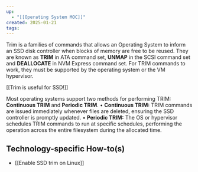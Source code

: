 ```yaml
---
up:
  - "[[Operating System MOC]]"
created: 2025-01-21
tags: 
---
```

Trim is a families of commands that allows an Operating System to inform an SSD disk controller when blocks of memory are free to be reused. They are known as **TRIM** in ATA command set, **UNMAP** in the SCSI command set and **DEALLOCATE** in NVM Express command set. For TRIM commands to work, they must be supported by the operating system or the VM hypervisor.

[[Trim is useful for SSD!]]

Most operating systems support two methods for performing TRIM: **Continuous TRIM** and **Periodic TRIM**.
• **Continuous TRIM:** TRIM commands are issued immediately whenever files are deleted, ensuring the SSD controller is promptly updated.
• **Periodic TRIM:** The OS or hypervisor schedules TRIM commands to run at specific schedules, performing the operation across the entire filesystem during the allocated time.

## Technology-specific How-to(s)
- [[Enable SSD trim on Linux]]
